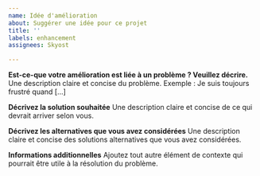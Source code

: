 ```yaml
---
name: Idée d'amélioration
about: Suggérer une idée pour ce projet
title: ''
labels: enhancement
assignees: Skyost

---
```


**Est-ce-que votre amélioration est liée à un problème ? Veuillez décrire.**
Une description claire et concise du problème. Exemple : Je suis toujours frustré quand [...]

**Décrivez la solution souhaitée**
Une description claire et concise de ce qui devrait arriver selon vous.

**Décrivez les alternatives que vous avez considérées**
Une description claire et concise des solutions alternatives que vous avez considérées.

**Informations additionnelles**
Ajoutez tout autre élément de contexte qui pourrait être utile à la résolution du problème.
